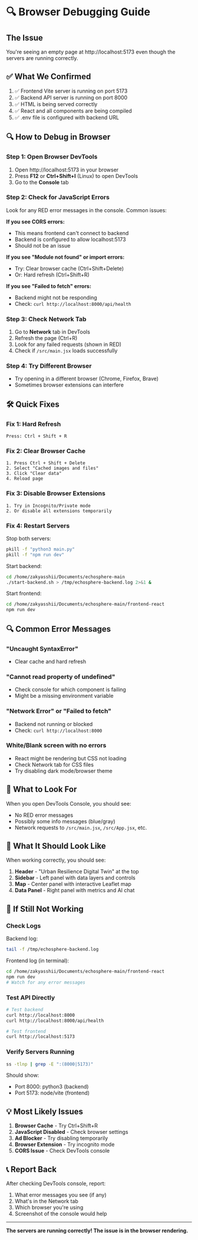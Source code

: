 # 🔍 Browser Debugging Guide

## The Issue

You're seeing an empty page at http://localhost:5173 even though the servers are running correctly.

## ✅ What We Confirmed

1. ✅ Frontend Vite server is running on port 5173
2. ✅ Backend API server is running on port 8000
3. ✅ HTML is being served correctly
4. ✅ React and all components are being compiled
5. ✅ .env file is configured with backend URL

## 🔍 How to Debug in Browser

### Step 1: Open Browser DevTools

1. Open http://localhost:5173 in your browser
2. Press **F12** or **Ctrl+Shift+I** (Linux) to open DevTools
3. Go to the **Console** tab

### Step 2: Check for JavaScript Errors

Look for any RED error messages in the console. Common issues:

**If you see CORS errors:**
- This means frontend can't connect to backend
- Backend is configured to allow localhost:5173
- Should not be an issue

**If you see "Module not found" or import errors:**
- Try: Clear browser cache (Ctrl+Shift+Delete)
- Or: Hard refresh (Ctrl+Shift+R)

**If you see "Failed to fetch" errors:**
- Backend might not be responding
- Check: `curl http://localhost:8000/api/health`

### Step 3: Check Network Tab

1. Go to **Network** tab in DevTools
2. Refresh the page (Ctrl+R)
3. Look for any failed requests (shown in RED)
4. Check if `/src/main.jsx` loads successfully

### Step 4: Try Different Browser

- Try opening in a different browser (Chrome, Firefox, Brave)
- Sometimes browser extensions can interfere

## 🛠️ Quick Fixes

### Fix 1: Hard Refresh
```
Press: Ctrl + Shift + R
```

### Fix 2: Clear Browser Cache
```
1. Press Ctrl + Shift + Delete
2. Select "Cached images and files"
3. Click "Clear data"
4. Reload page
```

### Fix 3: Disable Browser Extensions
```
1. Try in Incognito/Private mode
2. Or disable all extensions temporarily
```

### Fix 4: Restart Servers

Stop both servers:
```bash
pkill -f "python3 main.py"
pkill -f "npm run dev"
```

Start backend:
```bash
cd /home/zakyasshii/Documents/echosphere-main
./start-backend.sh > /tmp/echosphere-backend.log 2>&1 &
```

Start frontend:
```bash
cd /home/zakyasshii/Documents/echosphere-main/frontend-react
npm run dev
```

## 🔍 Common Error Messages

### "Uncaught SyntaxError"
- Clear cache and hard refresh

### "Cannot read property of undefined"
- Check console for which component is failing
- Might be a missing environment variable

### "Network Error" or "Failed to fetch"
- Backend not running or blocked
- Check: `curl http://localhost:8000`

### White/Blank screen with no errors
- React might be rendering but CSS not loading
- Check Network tab for CSS files
- Try disabling dark mode/browser theme

## 🎯 What to Look For

When you open DevTools Console, you should see:
- No RED error messages
- Possibly some info messages (blue/gray)
- Network requests to `/src/main.jsx`, `/src/App.jsx`, etc.

## 📸 What It Should Look Like

When working correctly, you should see:
1. **Header** - "Urban Resilience Digital Twin" at the top
2. **Sidebar** - Left panel with data layers and controls
3. **Map** - Center panel with interactive Leaflet map
4. **Data Panel** - Right panel with metrics and AI chat

## 🚨 If Still Not Working

### Check Logs

Backend log:
```bash
tail -f /tmp/echosphere-backend.log
```

Frontend log (in terminal):
```bash
cd /home/zakyasshii/Documents/echosphere-main/frontend-react
npm run dev
# Watch for any error messages
```

### Test API Directly

```bash
# Test backend
curl http://localhost:8000
curl http://localhost:8000/api/health

# Test frontend
curl http://localhost:5173
```

### Verify Servers Running

```bash
ss -tlnp | grep -E ":(8000|5173)"
```

Should show:
- Port 8000: python3 (backend)
- Port 5173: node/vite (frontend)

## 💡 Most Likely Issues

1. **Browser Cache** - Try Ctrl+Shift+R
2. **JavaScript Disabled** - Check browser settings
3. **Ad Blocker** - Try disabling temporarily
4. **Browser Extension** - Try incognito mode
5. **CORS Issue** - Check DevTools console

## 📞 Report Back

After checking DevTools console, report:
1. What error messages you see (if any)
2. What's in the Network tab
3. Which browser you're using
4. Screenshot of the console would help

---

**The servers are running correctly! The issue is in the browser rendering.**


